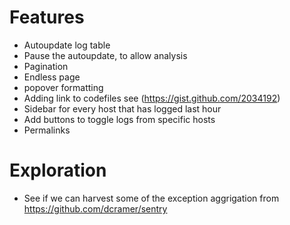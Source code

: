 

# Features
* Autoupdate log table
 * Pause the autoupdate, to allow analysis
 * Pagination
 * Endless page
* popover formatting
 * Adding link to codefiles see (https://gist.github.com/2034192)
* Sidebar for every host that has logged last hour
 * Add buttons to toggle logs from specific hosts
* Permalinks

# Exploration #
* See if we can harvest some of the exception aggrigation from https://github.com/dcramer/sentry

